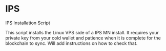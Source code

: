 # IPS
IPS Installation Script

This script installs the Linux VPS side of a IPS MN install.  It requires your private key from your cold wallet and patience when it is complete for the blockchain to sync.  Will add instructions on how to check that.
